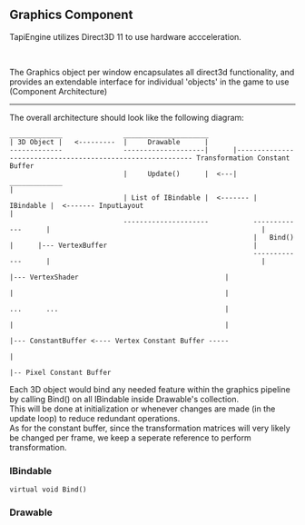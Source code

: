 ﻿## Graphics Component

TapiEngine utilizes Direct3D 11 to use hardware accceleration.  

<br>

The Graphics object per window encapsulates all direct3d functionality, and provides an extendable interface for individual 'objects' in the game to use (Component Architecture)

---
The overall architecture should look like the following diagram:
```
_____________               _____________________
| 3D Object |   <---------  |     Drawable      |
-------------               --------------------|      |----------------------------------------------------------- Transformation Constant Buffer
                            |     Update()      |  <---|    _____________                                                           |
                            | List of IBindable |  <------- | IBindable |  <------- InputLayout                                     |
                            ---------------------           -------------      |                                                    |
                                                            |   Bind()  |      |--- VertexBuffer                                    |
                                                            -------------      |                                                    |
                                                                               |--- VertexShader                                    |
                                                                               |                                                    |
                                                                               ...      ...                                         |
                                                                               |                                                    |
                                                                               |--- ConstantBuffer <---- Vertex Constant Buffer -----
                                                                                                     |
                                                                                                     |-- Pixel Constant Buffer 
```
Each 3D object would bind any needed feature within the graphics pipeline by calling Bind() on all IBindable inside Drawable's collection.  
This will be done at initialization or whenever changes are made (in the update loop) to reduce redundant operations.  
As for the constant buffer, since the transformation matrices will very likely be changed per frame, we keep a seperate reference to perform transformation.


### IBindable  
```
virtual void Bind()
```


### Drawable
